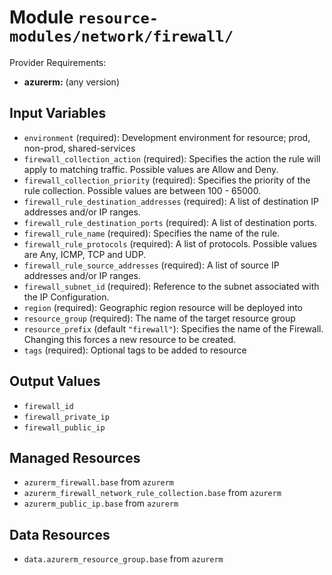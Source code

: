 
# Module `resource-modules/network/firewall/`

Provider Requirements:
* **azurerm:** (any version)

## Input Variables
* `environment` (required): Development environment for resource; prod, non-prod, shared-services
* `firewall_collection_action` (required): Specifies the action the rule will apply to matching traffic. Possible values are Allow and Deny.
* `firewall_collection_priority` (required): Specifies the priority of the rule collection. Possible values are between 100 - 65000.
* `firewall_rule_destination_addresses` (required): A list of destination IP addresses and/or IP ranges.
* `firewall_rule_destination_ports` (required): A list of destination ports.
* `firewall_rule_name` (required): Specifies the name of the rule.
* `firewall_rule_protocols` (required): A list of protocols. Possible values are Any, ICMP, TCP and UDP.
* `firewall_rule_source_addresses` (required): A list of source IP addresses and/or IP ranges.
* `firewall_subnet_id` (required): Reference to the subnet associated with the IP Configuration.
* `region` (required): Geographic region resource will be deployed into
* `resource_group` (required): The name of the target resource group
* `resource_prefix` (default `"firewall"`): Specifies the name of the Firewall. Changing this forces a new resource to be created.
* `tags` (required): Optional tags to be added to resource

## Output Values
* `firewall_id`
* `firewall_private_ip`
* `firewall_public_ip`

## Managed Resources
* `azurerm_firewall.base` from `azurerm`
* `azurerm_firewall_network_rule_collection.base` from `azurerm`
* `azurerm_public_ip.base` from `azurerm`

## Data Resources
* `data.azurerm_resource_group.base` from `azurerm`

